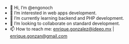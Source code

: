 - 👋 Hi, I’m @engonoch
- 👀 I’m interested in web apps development.
- 🌱 I’m currently learning backend and PHP development.
- 💞️ I’m looking to collaborate on standard development.
- 📫 How to reach me: enrique.gonzalez@ideeo.mx | enrique.gonzan@gmail.com

<!---
engonoch/engonoch is a ✨ special ✨ repository because its `README.md` (this file) appears on your GitHub profile.
You can click the Preview link to take a look at your changes.
--->
